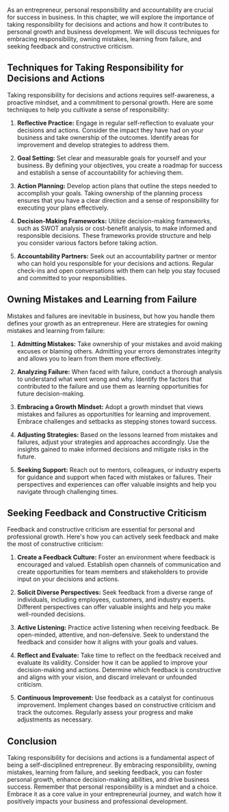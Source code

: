 
As an entrepreneur, personal responsibility and accountability are crucial for success in business. In this chapter, we will explore the importance of taking responsibility for decisions and actions and how it contributes to personal growth and business development. We will discuss techniques for embracing responsibility, owning mistakes, learning from failure, and seeking feedback and constructive criticism.

## Techniques for Taking Responsibility for Decisions and Actions

Taking responsibility for decisions and actions requires self-awareness, a proactive mindset, and a commitment to personal growth. Here are some techniques to help you cultivate a sense of responsibility:

1. **Reflective Practice:** Engage in regular self-reflection to evaluate your decisions and actions. Consider the impact they have had on your business and take ownership of the outcomes. Identify areas for improvement and develop strategies to address them.
    
2. **Goal Setting:** Set clear and measurable goals for yourself and your business. By defining your objectives, you create a roadmap for success and establish a sense of accountability for achieving them.
    
3. **Action Planning:** Develop action plans that outline the steps needed to accomplish your goals. Taking ownership of the planning process ensures that you have a clear direction and a sense of responsibility for executing your plans effectively.
    
4. **Decision-Making Frameworks:** Utilize decision-making frameworks, such as SWOT analysis or cost-benefit analysis, to make informed and responsible decisions. These frameworks provide structure and help you consider various factors before taking action.
    
5. **Accountability Partners:** Seek out an accountability partner or mentor who can hold you responsible for your decisions and actions. Regular check-ins and open conversations with them can help you stay focused and committed to your responsibilities.
    

## Owning Mistakes and Learning from Failure

Mistakes and failures are inevitable in business, but how you handle them defines your growth as an entrepreneur. Here are strategies for owning mistakes and learning from failure:

1. **Admitting Mistakes:** Take ownership of your mistakes and avoid making excuses or blaming others. Admitting your errors demonstrates integrity and allows you to learn from them more effectively.
    
2. **Analyzing Failure:** When faced with failure, conduct a thorough analysis to understand what went wrong and why. Identify the factors that contributed to the failure and use them as learning opportunities for future decision-making.
    
3. **Embracing a Growth Mindset:** Adopt a growth mindset that views mistakes and failures as opportunities for learning and improvement. Embrace challenges and setbacks as stepping stones toward success.
    
4. **Adjusting Strategies:** Based on the lessons learned from mistakes and failures, adjust your strategies and approaches accordingly. Use the insights gained to make informed decisions and mitigate risks in the future.
    
5. **Seeking Support:** Reach out to mentors, colleagues, or industry experts for guidance and support when faced with mistakes or failures. Their perspectives and experiences can offer valuable insights and help you navigate through challenging times.
    

## Seeking Feedback and Constructive Criticism

Feedback and constructive criticism are essential for personal and professional growth. Here's how you can actively seek feedback and make the most of constructive criticism:

1. **Create a Feedback Culture:** Foster an environment where feedback is encouraged and valued. Establish open channels of communication and create opportunities for team members and stakeholders to provide input on your decisions and actions.
    
2. **Solicit Diverse Perspectives:** Seek feedback from a diverse range of individuals, including employees, customers, and industry experts. Different perspectives can offer valuable insights and help you make well-rounded decisions.
    
3. **Active Listening:** Practice active listening when receiving feedback. Be open-minded, attentive, and non-defensive. Seek to understand the feedback and consider how it aligns with your goals and values.
    
4. **Reflect and Evaluate:** Take time to reflect on the feedback received and evaluate its validity. Consider how it can be applied to improve your decision-making and actions. Determine which feedback is constructive and aligns with your vision, and discard irrelevant or unfounded criticism.
    
5. **Continuous Improvement:** Use feedback as a catalyst for continuous improvement. Implement changes based on constructive criticism and track the outcomes. Regularly assess your progress and make adjustments as necessary.
    

## Conclusion

Taking responsibility for decisions and actions is a fundamental aspect of being a self-disciplined entrepreneur. By embracing responsibility, owning mistakes, learning from failure, and seeking feedback, you can foster personal growth, enhance decision-making abilities, and drive business success. Remember that personal responsibility is a mindset and a choice. Embrace it as a core value in your entrepreneurial journey, and watch how it positively impacts your business and professional development.
